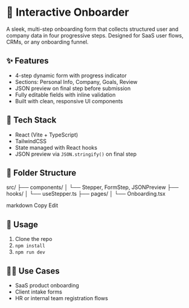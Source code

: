 # 🧩 Interactive Onboarder

A sleek, multi-step onboarding form that collects structured user and company data in four progressive steps. Designed for SaaS user flows, CRMs, or any onboarding funnel.

## ✨ Features

- 4-step dynamic form with progress indicator
- Sections: Personal Info, Company, Goals, Review
- JSON preview on final step before submission
- Fully editable fields with inline validation
- Built with clean, responsive UI components

## 🧱 Tech Stack

- React (Vite + TypeScript)
- TailwindCSS
- State managed with React hooks
- JSON preview via `JSON.stringify()` on final step

## 📁 Folder Structure

src/
├── components/
│ └── Stepper, FormStep, JSONPreview
├── hooks/
│ └── useStepper.ts
├── pages/
│ └── Onboarding.tsx

markdown
Copy
Edit

## 🚀 Usage

1. Clone the repo  
2. `npm install`  
3. `npm run dev`

## 🧑‍💻 Use Cases

- SaaS product onboarding
- Client intake forms
- HR or internal team registration flows
